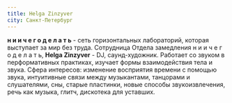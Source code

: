 ```yaml
---
title: Helga Zinzyver
city: Санкт-Петербург
---
```


**н и и ч е г о д е л а т ь** - сеть горизонтальных лабораторий, которая выступает за мир без труда.
Сотрудница Отдела замедления н и и ч е г о д е л а т ь, **Helga Zinzyver** - DJ, саунд-художник. Работает со звуком в перформативных практиках, изучает формы взаимодействия тела и звука. Сфера интересов: изменение восприятия времени с помощью звука, интуитивные связи между музыкантами, танцорами и слушателями, сны, старые пластинки, новые способы звукоизвлечения, речь как музыка, глитч, дискотека для уставших.

